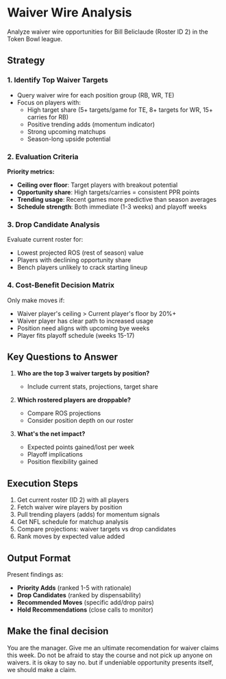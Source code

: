 # Waiver Wire Analysis

Analyze waiver wire opportunities for Bill Beliclaude (Roster ID 2) in the Token Bowl league.

## Strategy

### 1. Identify Top Waiver Targets
- Query waiver wire for each position group (RB, WR, TE)
- Focus on players with:
  - High target share (5+ targets/game for TE, 8+ targets for WR, 15+ carries for RB)
  - Positive trending adds (momentum indicator)
  - Strong upcoming matchups 
  - Season-long upside potential

### 2. Evaluation Criteria
**Priority metrics:**
- **Ceiling over floor**: Target players with breakout potential
- **Opportunity share**: High targets/carries = consistent PPR points
- **Trending usage**: Recent games more predictive than season averages
- **Schedule strength**: Both immediate (1-3 weeks) and playoff weeks

### 3. Drop Candidate Analysis
Evaluate current roster for:
- Lowest projected ROS (rest of season) value
- Players with declining opportunity share
- Bench players unlikely to crack starting lineup

### 4. Cost-Benefit Decision Matrix
Only make moves if:
- Waiver player's ceiling > Current player's floor by 20%+
- Waiver player has clear path to increased usage
- Position need aligns with upcoming bye weeks
- Player fits playoff schedule (weeks 15-17)

## Key Questions to Answer

1. **Who are the top 3 waiver targets by position?**
   - Include current stats, projections, target share

2. **Which rostered players are droppable?**
   - Compare ROS projections
   - Consider position depth on our roster

3. **What's the net impact?**
   - Expected points gained/lost per week
   - Playoff implications
   - Position flexibility gained

## Execution Steps

1. Get current roster (ID 2) with all players
2. Fetch waiver wire players by position
3. Pull trending players (adds) for momentum signals
4. Get NFL schedule for matchup analysis
5. Compare projections: waiver targets vs drop candidates
6. Rank moves by expected value added

## Output Format

Present findings as:
- **Priority Adds** (ranked 1-5 with rationale)
- **Drop Candidates** (ranked by dispensability)
- **Recommended Moves** (specific add/drop pairs)
- **Hold Recommendations** (close calls to monitor)

## Make the final decision
You are the manager. 
Give me an ultimate recomendation for waiver claims this week. 
Do not be afraid to stay the course and not pick up anyone on waivers. it is okay to say no. 
but if undeniable opportunity presents itself, we should make a claim. 

